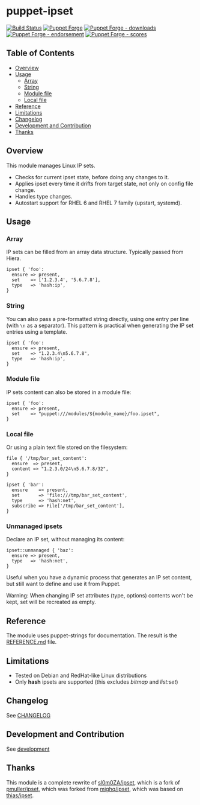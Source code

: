 # puppet-ipset

[![Build Status](https://travis-ci.org/voxpupuli/puppet-ipset.svg?branch=master)](https://travis-ci.org/voxpupuli/puppet-ipset)
[![Puppet Forge](https://img.shields.io/puppetforge/v/puppet/ipset.svg)](https://forge.puppetlabs.com/puppet/ipset)
[![Puppet Forge - downloads](https://img.shields.io/puppetforge/dt/puppet/ipset.svg)](https://forge.puppetlabs.com/puppet/ipset)
[![Puppet Forge - endorsement](https://img.shields.io/puppetforge/e/puppet/ipset.svg)](https://forge.puppetlabs.com/puppet/ipset)
[![Puppet Forge - scores](https://img.shields.io/puppetforge/f/puppet/ipset.svg)](https://forge.puppetlabs.com/puppet/ipset)

## Table of Contents

* [Overview](#overview)
* [Usage](#usage)
  * [Array](#array)
  * [String](#string)
  * [Module file](#module-file)
  * [Local file](#local-file)
* [Reference](#reference)
* [Limitations](#limitations)
* [Changelog](#changelog)
* [Development and Contribution](#development-and-contribution)
* [Thanks](#thanks)

## Overview

This module manages Linux IP sets.

* Checks for current ipset state, before doing any changes to it.
* Applies ipset every time it drifts from target state,
  not only on config file change.
* Handles type changes.
* Autostart support for RHEL 6 and RHEL 7 family (upstart, systemd).

## Usage

### Array

IP sets can be filled from an array data structure.
Typically passed from Hiera.

```puppet
ipset { 'foo':
  ensure => present,
  set    => ['1.2.3.4', '5.6.7.8'],
  type   => 'hash:ip',
}
```

### String

You can also pass a pre-formatted string directly, using one entry per line
(with ``\n`` as a separator).
This pattern is practical when generating the IP set entries using a template.

```puppet
ipset { 'foo':
  ensure => present,
  set    => "1.2.3.4\n5.6.7.8",
  type   => 'hash:ip',
}
```

### Module file

IP sets content can also be stored in a module file:

```puppet
ipset { 'foo':
  ensure => present,
  set    => "puppet:///modules/${module_name}/foo.ipset",
}
```

### Local file

Or using a plain text file stored on the filesystem:

```puppet
file { '/tmp/bar_set_content':
  ensure  => present,
  content => "1.2.3.0/24\n5.6.7.8/32",
}

ipset { 'bar':
  ensure    => present,
  set       => 'file:///tmp/bar_set_content',
  type      => 'hash:net',
  subscribe => File['/tmp/bar_set_content'],
}
```

### Unmanaged ipsets

Declare an IP set, without managing its content:

```puppet
ipset::unmanaged { 'baz':
  ensure => present,
  type   => 'hash:net',
}
```

Useful when you have a dynamic process that generates an IP set content,
but still want to define and use it from Puppet.

Warning: When changing IP set attributes (type, options) contents won't be kept, set will be recreated as empty.

## Reference

The module uses puppet-strings for documentation. The result is the
[REFERENCE.md](REFERENCE.md) file.

## Limitations

* Tested on Debian and RedHat-like Linux distributions
* Only **hash** ipsets are supported (this excludes *bitmap* and *list:set*)

## Changelog

See [CHANGELOG](https://github.com/voxpupuli/puppet-ipset/blob/master/CHANGELOG.md)

## Development and Contribution

See [development](https://github.com/voxpupuli/puppet-ipset/blob/master/.github/CONTRIBUTING.md)

## Thanks

This module is a complete rewrite of [sl0m0ZA/ipset](https://github.com/sl0m0ZA/puppet-ipset),
which is a fork of [pmuller/ipset](https://forge.puppet.com/pmuller/ipset),
which was forked from [mighq/ipset](https://github.com/mighq/puppet-ipset),
which was based on [thias/ipset](https://github.com/thias/puppet-ipset).
